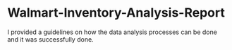 # Walmart-Inventory-Analysis-Report
I provided a guidelines on how the data analysis processes can be done and it was  successfully done. 
